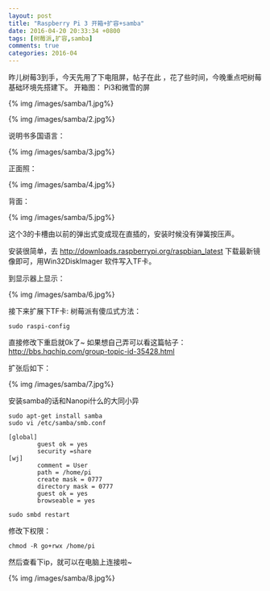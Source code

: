 ```yaml
---
layout: post
title: "Raspberry Pi 3 开箱+扩容+samba"
date: 2016-04-20 20:33:34 +0800
tags: [树莓派,扩容,samba]
comments: true
categories: 2016-04
---
```

昨儿树莓3到手，今天先用了下电阻屏，帖子在此 ，花了些时间，今晚重点吧树莓基础环境先搭建下。<!--more-->
开箱图：
Pi3和微雪的屏

{% img /images/samba/1.jpg%} 

{% img /images/samba/2.jpg%} 

说明书多国语言：

{% img /images/samba/3.jpg%} 

正面照：

{% img /images/samba/4.jpg%} 

背面：

{% img /images/samba/5.jpg%} 

这个3的卡槽由以前的弹出式变成现在直插的，安装时候没有弹簧按压声。


安装很简单，去 http://downloads.raspberrypi.org/raspbian_latest 下载最新镜像即可，用Win32DiskImager 软件写入TF卡。

到显示器上显示：

{% img /images/samba/6.jpg%} 

接下来扩展下TF卡:
树莓派有傻瓜式方法：
```
sudo raspi-config
```

直接修改下重启就0k了~
如果想自己弄可以看这篇帖子：
http://bbs.hqchip.com/group-topic-id-35428.html

扩张后如下：

{% img /images/samba/7.jpg%} 

安装samba的话和Nanopi什么的大同小异


```
sudo apt-get install samba
sudo vi /etc/samba/smb.conf

[global]
        guest ok = yes
        security =share
[wj]
        comment = User
        path = /home/pi
        create mask = 0777
        directory mask = 0777
        guest ok = yes
        browseable = yes

sudo smbd restart
```
修改下权限：
```
chmod -R go+rwx /home/pi
```
然后查看下ip，就可以在电脑上连接啦~

{% img /images/samba/8.jpg%} 